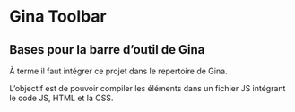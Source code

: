 # Gina Toolbar

## Bases pour la barre d’outil de Gina

À terme il faut intégrer ce projet dans le repertoire de Gina.

L’objectif est de pouvoir compiler les éléments dans un fichier JS intégrant le code JS, HTML et la CSS.